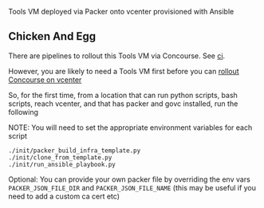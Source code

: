 Tools VM deployed via Packer onto vcenter provisioned with Ansible

## Chicken And Egg

There are pipelines to rollout this Tools VM via Concourse. See [ci](ci).

However, you are likely to need a Tools VM first before you can [rollout Concourse on vcenter](https://github.com/matthewcosgrove/lab-ops) 

So, for the first time, from a location that can run python scripts, bash scripts, reach vcenter, and that has packer and govc installed, run the following

NOTE: You will need to set the appropriate environment variables for each script

```
./init/packer_build_infra_template.py
./init/clone_from_template.py
./init/run_ansible_playbook.py
```

Optional: You can provide your own packer file by overriding the env vars `PACKER_JSON_FILE_DIR` and `PACKER_JSON_FILE_NAME` (this may be useful if you need to add a custom ca cert etc)
